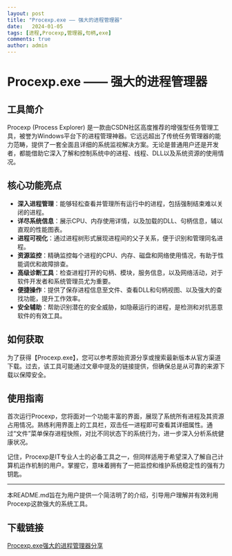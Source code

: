 ```yaml
---
layout: post
title: "Procexp.exe —— 强大的进程管理器"
date:   2024-01-05
tags: [进程,Procexp,管理器,句柄,exe]
comments: true
author: admin
---
```

# Procexp.exe —— 强大的进程管理器

## 工具简介

Procexp (Process Explorer) 是一款由CSDN社区高度推荐的增强型任务管理工具，被誉为Windows平台下的进程管理神器。它远远超出了传统任务管理器的能力范畴，提供了一套全面且详细的系统监视解决方案。无论是普通用户还是开发者，都能借助它深入了解和控制系统中的进程、线程、DLL以及系统资源的使用情况。

## 核心功能亮点

- **深入进程管理**：能够轻松查看并管理所有运行中的进程，包括强制结束难以关闭的进程。
- **详尽系统信息**：展示CPU、内存使用详情，以及加载的DLL、句柄信息，辅以直观的性能图表。
- **进程可视化**：通过进程树形式展现进程间的父子关系，便于识别和管理同名进程。
- **资源监控**：精确监控每个进程的CPU、内存、磁盘和网络使用情况，有助于性能调优和故障排查。
- **高级诊断工具**：检查进程打开的句柄、模块，服务信息，以及网络活动，对于软件开发者和系统管理员尤为重要。
- **便捷操作**：提供了保存进程信息至文件、查看DLL和句柄视图、以及强大的查找功能，提升工作效率。
- **安全辅助**：帮助识别潜在的安全威胁，如隐蔽运行的进程，是检测和对抗恶意软件的有效工具。

## 如何获取

为了获得【Procexp.exe】，您可以参考原始资源分享或搜索最新版本从官方渠道下载。过去，该工具可能通过文章中提及的链接提供，但确保总是从可靠的来源下载以保障安全。

## 使用指南

首次运行Procexp，您将面对一个功能丰富的界面，展现了系统所有进程及其资源占用情况。熟练利用界面上的工具栏，双击任一进程即可查看其详细属性。通过“文件”菜单保存进程快照，对比不同状态下的系统行为，进一步深入分析系统健康状况。

记住，Procexp是IT专业人士的必备工具之一，但同样适用于希望深入了解自己计算机运作机制的用户。掌握它，意味着拥有了一把监控和维护系统稳定性的强有力钥匙。

---

本README.md旨在为用户提供一个简洁明了的介绍，引导用户理解并有效利用Procexp这款强大的系统工具。

## 下载链接

[Procexp.exe强大的进程管理器分享](https://pan.quark.cn/s/1e35409dc88b)